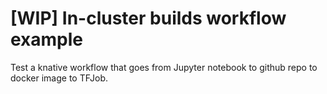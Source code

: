 # [WIP] In-cluster builds workflow example
Test a knative workflow that goes from Jupyter notebook to github repo to docker image to TFJob.
